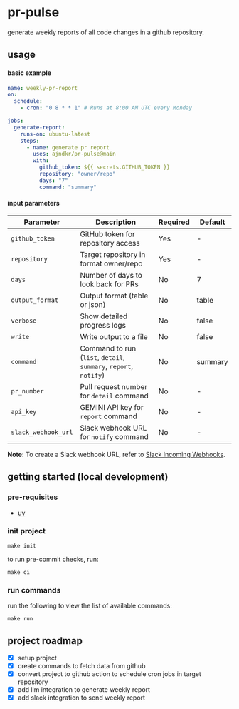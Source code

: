 # pr-pulse

generate weekly reports of all code changes in a github repository.

## usage

#### basic example

```yaml
name: weekly-pr-report
on:
  schedule:
    - cron: "0 8 * * 1" # Runs at 8:00 AM UTC every Monday

jobs:
  generate-report:
    runs-on: ubuntu-latest
    steps:
      - name: generate pr report
        uses: ajndkr/pr-pulse@main
        with:
          github_token: ${{ secrets.GITHUB_TOKEN }}
          repository: "owner/repo"
          days: "7"
          command: "summary"
```

#### input parameters

| Parameter           | Description                                                      | Required | Default |
| ------------------- | ---------------------------------------------------------------- | -------- | ------- |
| `github_token`      | GitHub token for repository access                               | Yes      | -       |
| `repository`        | Target repository in format owner/repo                           | Yes      | -       |
| `days`              | Number of days to look back for PRs                              | No       | 7       |
| `output_format`     | Output format (table or json)                                    | No       | table   |
| `verbose`           | Show detailed progress logs                                      | No       | false   |
| `write`             | Write output to a file                                           | No       | false   |
| `command`           | Command to run (`list`, `detail`, `summary`, `report`, `notify`) | No       | summary |
| `pr_number`         | Pull request number for `detail` command                         | No       | -       |
| `api_key`           | GEMINI API key for `report` command                              | No       | -       |
| `slack_webhook_url` | Slack webhook URL for `notify` command                           | No       | -       |

**Note:** To create a Slack webhook URL, refer to
[Slack Incoming Webhooks](https://api.slack.com/messaging/webhooks).

## getting started (local development)

### pre-requisites

- [uv](https://docs.astral.sh/uv/#getting-started)

### init project

```shell
make init
```

to run pre-commit checks, run:

```shell
make ci
```

### run commands

run the following to view the list of available commands:

```shell
make run
```

## project roadmap

- [x] setup project
- [x] create commands to fetch data from github
- [x] convert project to github action to schedule cron jobs in target
      repository
- [x] add llm integration to generate weekly report
- [x] add slack integration to send weekly report
